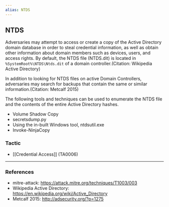 ```yaml
---
alias: NTDS
---
```


## NTDS

Adversaries may attempt to access or create a copy of the Active Directory domain database in order to steal credential information, as well as obtain other information about domain members such as devices, users, and access rights. By default, the NTDS file (NTDS.dit) is located in <code>%SystemRoot%\NTDS\Ntds.dit</code> of a domain controller.(Citation: Wikipedia Active Directory)

In addition to looking for NTDS files on active Domain Controllers, adversaries may search for backups that contain the same or similar information.(Citation: Metcalf 2015)

The following tools and techniques can be used to enumerate the NTDS file and the contents of the entire Active Directory hashes.

* Volume Shadow Copy
* secretsdump.py
* Using the in-built Windows tool, ntdsutil.exe
* Invoke-NinjaCopy



### Tactic

- [[Credential Access]] (TA0006)


---
### References

- mitre-attack: https://attack.mitre.org/techniques/T1003/003
- Wikipedia Active Directory: https://en.wikipedia.org/wiki/Active_Directory
- Metcalf 2015: http://adsecurity.org/?p=1275
